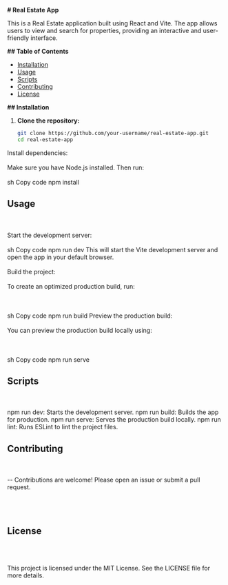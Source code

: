 **# Real Estate App**

This is a Real Estate application built using React and Vite. The app allows users to view and search for properties, providing an interactive and user-friendly interface.

**## Table of Contents**

- [Installation](#installation)
- [Usage](#usage)
- [Scripts](#scripts)
- [Contributing](#contributing)
- [License](#license)

**## Installation**

1. **Clone the repository:**

   ```sh
   git clone https://github.com/your-username/real-estate-app.git
   cd real-estate-app
Install dependencies:
<br></br>
Make sure you have Node.js installed. Then run:
<br></br>
sh
Copy code
npm install
## Usage
<br></br>
Start the development server:
<br></br>
sh
Copy code
npm run dev
This will start the Vite development server and open the app in your default browser.
<br></br>
Build the project:
<br></br>
To create an optimized production build, run:
<br></br>
<br></br>
sh
Copy code
npm run build
Preview the production build:
<br></br>
You can preview the production build locally using:
<br></br>
<br></br>
sh
Copy code
npm run serve
## Scripts
<br></br>
npm run dev: Starts the development server.
npm run build: Builds the app for production.
npm run serve: Serves the production build locally.
npm run lint: Runs ESLint to lint the project files.
## Contributing
<br></br>--
Contributions are welcome! Please open an issue or submit a pull request.
<br></br>
<br></br>

## License
<br></br>

This project is licensed under the MIT License. See the LICENSE file for more details.
